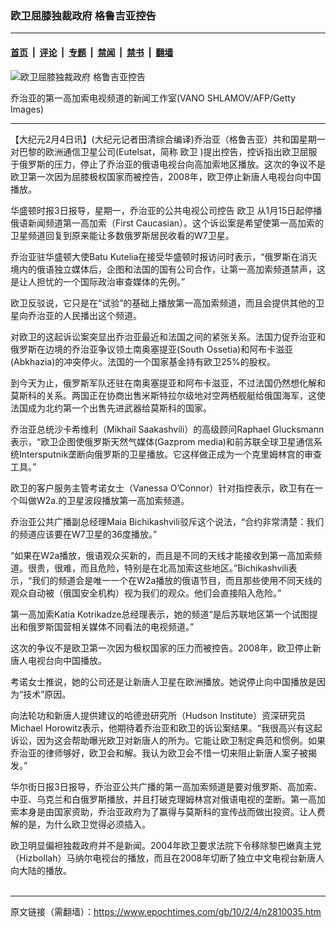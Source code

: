 ### 欧卫屈膝独裁政府 格鲁吉亚控告

---

#### [首页](../../../..?n2810035) &nbsp;|&nbsp; [评论](../../../../../epoch-comment?n2810035) &nbsp;|&nbsp; [专题](../../../../../epoch-special?n2810035) &nbsp;|&nbsp; [禁闻](../../../../../epoch-news?n2810035) &nbsp;|&nbsp; [禁书](../../../../../books?n2810035) &nbsp;|&nbsp; [翻墙](https://github.com/gfw-breaker/nogfw/blob/master/README.md?n2810035)


<div><img alt="欧卫屈膝独裁政府 格鲁吉亚控告" class="attachment-djy_600_400 size-djy_600_400 wp-post-image" src="https://i.epochtimes.com/assets/uploads/2010/02/1002041042081164.jpg"/>
<div class="caption">
 <p>
  乔治亚的第一高加索电视频道的新闻工作室(VANO SHLAMOV/AFP/Getty Images)
 </p>
</div></div><hr/><div class="post_content" id="artbody" itemprop="articleBody">
 <!-- article content begin -->
 <p>
  【大纪元2月4日讯】(大纪元记者田清综合编译)乔治亚（格鲁吉亚）共和国星期一对巴黎的欧洲通信卫星公司(Eutelsat，简称
  <ok href="https://www.epochtimes.com/gb/tag/%E6%AC%A7%E5%8D%AB.html">
   欧卫
  </ok>
  )提出控告，控诉指出欧卫屈服于俄罗斯的压力，停止了乔治亚的俄语电视台向高加索地区播放。这次的争议不是欧卫第一次因为屈膝极权国家而被控告，2008年，欧卫停止新唐人电视台向中国播放。
 </p>
 <p>
  华盛顿时报3日报导，星期一，乔治亚的公共电视公司控告
  <ok href="https://www.epochtimes.com/gb/tag/%E6%AC%A7%E5%8D%AB.html">
   欧卫
  </ok>
  从1月15日起停播俄语新闻频道第一高加索（First Caucasian）。这个诉讼案是希望使第一高加索的卫星频道回复到原来能让多数俄罗斯居民收看的W7卫星。
 </p>
 <p>
  乔治亚驻华盛顿大使Batu Kutelia在接受华盛顿时报访问时表示，“俄罗斯在消灭境内的俄语独立媒体后，企图和法国的国有公司合作，让第一高加索频道禁声，这是让人担忧的一个国际政治审查媒体的先例。”
 </p>
 <p>
  欧卫反驳说，它只是在“试验”的基础上播放第一高加索频道，而且会提供其他的卫星向乔治亚的人民播出这个频道。
 </p>
 <p>
  对欧卫的这起诉讼案突显出乔治亚最近和法国之间的紧张关系。法国力促乔治亚和俄罗斯在边境的乔治亚争议领土南奥塞提亚(South Ossetia)和阿布卡滋亚(Abkhazia)的冲突停火。法国的一个国家基金持有欧卫25%的股权。
 </p>
 <p>
  到今天为止，俄罗斯军队还驻在南奥塞提亚和阿布卡滋亚，不过法国仍然想化解和莫斯科的关系。两国正在协商出售米斯特拉尔级地对空两栖舰艇给俄国海军，这使法国成为北约第一个出售先进武器给莫斯科的国家。
 </p>
 <p>
  乔治亚总统沙卡希维利（Mikhail Saakashvili）的高级顾问Raphael Glucksmann表示，“欧卫企图使俄罗斯天然气媒体(Gazprom media)和前苏联全球卫星通信系统Intersputnik垄断向俄罗斯的卫星播放。它这样做正成为一个克里姆林宫的审查工具。”
 </p>
 <p>
  欧卫的客户服务主管考诺女士（Vanessa O’Connor）针对指控表示，欧卫有在一个叫做W2a.的卫星波段播放第一高加索频道。
 </p>
 <p>
  乔治亚公共广播副总经理Maia Bichikashvili驳斥这个说法，“合约非常清楚：我们的频道应该要在W7卫星的36度播放。”
 </p>
 <p>
  “如果在W2a播放，俄语观众买新的，而且是不同的天线才能接收到第一高加索频道。很贵，很难，而且危险，特别是在北高加索这些地区。”Bichikashvili表示，“我们的频道会是唯一一个在W2a播放的俄语节目，而且那些使用不同天线的观众自动被（俄国安全机构）视为我们的观众。他们会直接陷入危险。”
 </p>
 <p>
  第一高加索Katia Kotrikadze总经理表示，她的频道“是后苏联地区第一个试图提出和俄罗斯国营相关媒体不同看法的电视频道。”
 </p>
 <p>
  这次的争议不是欧卫第一次因为极权国家的压力而被控告。2008年，欧卫停止新唐人电视台向中国播放。
 </p>
 <p>
  考诺女士推说，她的公司还是让新唐人卫星在欧洲播放。她说停止向中国播放是因为“技术”原因。
 </p>
 <p>
  向法轮功和新唐人提供建议的哈德逊研究所（Hudson Institute）资深研究员Michael Horowitz表示，他期待着乔治亚和欧卫的诉讼案结果。“我很高兴有这起诉讼，因为这会帮助曝光欧卫对新唐人的所为。它能让欧卫制定典范和惯例。如果乔治亚的律师够好，欧卫会和解。我认为欧卫会不惜一切来阻止新唐人案子被揭发。”
 </p>
 <p>
  华尔街日报3日报导，乔治亚公共广播的第一高加索频道是要对俄罗斯、高加索、中亚、乌克兰和白俄罗斯播放，并且打破克理姆林宫对俄语电视的垄断。第一高加索本身是由国家资助，乔治亚政府为了赢得与莫斯科的宣传战而做出投资。让人费解的是，为什么欧卫觉得必须插入。
 </p>
 <p>
  欧卫明显偏袒独裁政府并不是新闻。2004年欧卫要求法院下令移除黎巴嫩真主党（Hizbollah）马纳尔电视台的播放，而且在2008年切断了独立中文电视台新唐人向大陆的播放。
  <br/>
  <font color="#ffffff">
   (http://www.dajiyuan.com)
  </font>
 </p>
 <!-- article content end -->
 <div id="below_article_ad">
 </div>
</div>


---

原文链接（需翻墙）：https://www.epochtimes.com/gb/10/2/4/n2810035.htm